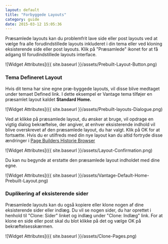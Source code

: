 ```yaml
---
layout: default
title: "Forbyggede Layouts"
category: guide
date: 2015-03-12 15:05:36
---
```


Præsamlede layouts kan du problemfrit lave side eller post layouts ved at vælge fra alle forudindstillede layouts inkluderet i din tema eller ved kloning eksisterende side eller post layouts. Klik på "Præsamlede" ikonet for at få adgang til forudindstillede layouts interface.

![Widget Attributes]({{ site.baseurl }}/assets/Prebuilt-Layout-Button.png)

### Tema Defineret Layout

Hvis dit tema har sine egne præ-byggede layouts, vil disse blive medtaget under temaet Defined link. I dette eksempel er Vantage tema tilføjer en præsamlet layout kaldet **Standard Home.**

![Widget Attributes]({{ site.baseurl }}/assets/Prebuilt-layouts-Dialogue.png)

Ved at klikke på præsamlede layout, du ønsker at bruge, vil opdrage en vigtig dialog bekræftelse, der angiver, at enhver eksisterende indhold vil blive overskrevet af den præsamlede layout, du har valgt. Klik på OK for at fortsætte. Hvis du er utilfreds med din nye layout kan du altid fortryde disse ændringer i <a href="https://siteorigin.com/page-builder/documentation/history/"> Page Builders Historie Browser </a>

![Widget Attributes]({{ site.baseurl }}/assets/Layout-Confirmation.png)

Du kan nu begynde at erstatte den præsamlede layout indholdet med dine egne.

![Widget Attributes]({{ site.baseurl }}/assets/Vantage-Default-Home-Prebuilt-Layout.png)


### Duplikering af eksisterende sider

Præsamlede layouts kan du også kopiere eller klone nogen af ​​dine eksisterende sider eller indlæg. Du vil se nogen sider, du har oprettet i henhold til "Clone: ​​Sider" linket og indlæg under "Clone: ​​Indlæg" link. For at klone en side eller post skal du blot klikke på det og vælge OK på bekræftelsesskærmen.

![Widget Attributes]({{ site.baseurl }}/assets/Clone-Pages.png)
